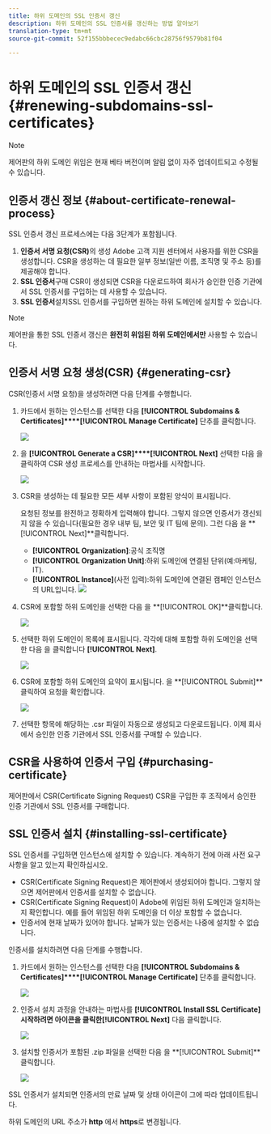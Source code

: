 ```yaml
---
title: 하위 도메인의 SSL 인증서 갱신
description: 하위 도메인의 SSL 인증서를 갱신하는 방법 알아보기
translation-type: tm+mt
source-git-commit: 52f155bbbecec9edabc66cbc28756f9579b81f04

---
```



# 하위 도메인의 SSL 인증서 갱신 {#renewing-subdomains-ssl-certificates}

>[!NOTE]
>
>제어판의 하위 도메인 위임은 현재 베타 버전이며 알림 없이 자주 업데이트되고 수정될 수 있습니다.

## 인증서 갱신 정보 {#about-certificate-renewal-process}

SSL 인증서 갱신 프로세스에는 다음 3단계가 포함됩니다.

1. **인증서 서명 요청(CSR)**&#x200B;의 생성 Adobe 고객 지원 센터에서 사용자를 위한 CSR을 생성합니다. CSR을 생성하는 데 필요한 일부 정보(일반 이름, 조직명 및 주소 등)를 제공해야 합니다.
1. **SSL 인증서**&#x200B;구매 CSR이 생성되면 CSR을 다운로드하여 회사가 승인한 인증 기관에서 SSL 인증서를 구입하는 데 사용할 수 있습니다.
1. **SSL 인증서**&#x200B;설치SSL 인증서를 구입하면 원하는 하위 도메인에 설치할 수 있습니다.

>[!NOTE]
>
>제어판을 통한 SSL 인증서 갱신은 **완전히 위임된 하위 도메인에서만** 사용할 수 있습니다.

## 인증서 서명 요청 생성(CSR) {#generating-csr}

CSR(인증서 서명 요청)을 생성하려면 다음 단계를 수행합니다.

1. 카드에서 원하는 인스턴스를 선택한 다음 **[!UICONTROL Subdomains & Certificates]****[!UICONTROL Manage Certificate]** 단추를 클릭합니다.

   ![](assets/renewal1.png)

1. 을 **[!UICONTROL Generate a CSR]****[!UICONTROL Next]** 선택한 다음 을 클릭하여 CSR 생성 프로세스를 안내하는 마법사를 시작합니다.

   ![](assets/renewal2.png)

1. CSR을 생성하는 데 필요한 모든 세부 사항이 포함된 양식이 표시됩니다.

   요청된 정보를 완전하고 정확하게 입력해야 합니다. 그렇지 않으면 인증서가 갱신되지 않을 수 있습니다(필요한 경우 내부 팀, 보안 및 IT 팀에 문의). 그런 다음 을 **[!UICONTROL Next]**클릭합니다.

   * **[!UICONTROL Organization]**:공식 조직명
   * **[!UICONTROL Organization Unit]**:하위 도메인에 연결된 단위(예:마케팅, IT).
   * **[!UICONTROL Instance]**(사전 입력):하위 도메인에 연결된 캠페인 인스턴스의 URL입니다.
   ![](assets/renewal3.png)

1. CSR에 포함할 하위 도메인을 선택한 다음 을 **[!UICONTROL OK]**클릭합니다.

   ![](assets/renewal4.png)

1. 선택한 하위 도메인이 목록에 표시됩니다. 각각에 대해 포함할 하위 도메인을 선택한 다음 을 클릭합니다 **[!UICONTROL Next]**.

   ![](assets/renewal5.png)

1. CSR에 포함할 하위 도메인의 요약이 표시됩니다. 을 **[!UICONTROL Submit]**클릭하여 요청을 확인합니다.

   ![](assets/renewal6.png)

1. 선택한 항목에 해당하는 .csr 파일이 자동으로 생성되고 다운로드됩니다. 이제 회사에서 승인한 인증 기관에서 SSL 인증서를 구매할 수 있습니다.

## CSR을 사용하여 인증서 구입 {#purchasing-certificate}

제어판에서 CSR(Certificate Signing Request) CSR을 구입한 후 조직에서 승인한 인증 기관에서 SSL 인증서를 구매합니다.

## SSL 인증서 설치 {#installing-ssl-certificate}

SSL 인증서를 구입하면 인스턴스에 설치할 수 있습니다. 계속하기 전에 아래 사전 요구 사항을 알고 있는지 확인하십시오.

* CSR(Certificate Signing Request)은 제어판에서 생성되어야 합니다. 그렇지 않으면 제어판에서 인증서를 설치할 수 없습니다.
* CSR(Certificate Signing Request)이 Adobe에 위임된 하위 도메인과 일치하는지 확인합니다. 예를 들어 위임된 하위 도메인을 더 이상 포함할 수 없습니다.
* 인증서에 현재 날짜가 있어야 합니다. 날짜가 있는 인증서는 나중에 설치할 수 없습니다.

인증서를 설치하려면 다음 단계를 수행합니다.

1. 카드에서 원하는 인스턴스를 선택한 다음 **[!UICONTROL Subdomains & Certificates]****[!UICONTROL Manage Certificate]** 단추를 클릭합니다.

   ![](assets/renewal1.png)

1. 인증서 설치 과정을 안내하는 마법사를 **[!UICONTROL Install SSL Certificate]**시작하려면 아이콘을 클릭한**[!UICONTROL Next]** 다음 클릭합니다.

   ![](assets/install1.png)

1. 설치할 인증서가 포함된 .zip 파일을 선택한 다음 을 **[!UICONTROL Submit]**클릭합니다.

   ![](assets/install2.png)

SSL 인증서가 설치되면 인증서의 만료 날짜 및 상태 아이콘이 그에 따라 업데이트됩니다.

하위 도메인의 URL 주소가 **http** 에서 **https**&#x200B;로 변경됩니다.
